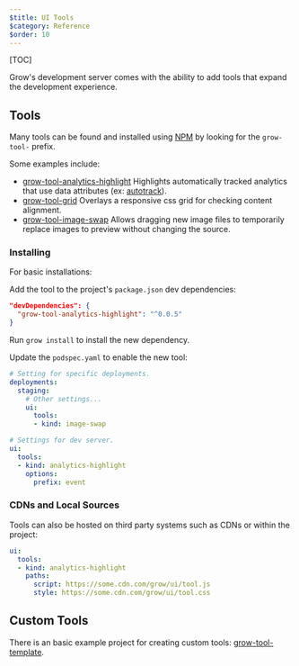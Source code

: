 ```yaml
---
$title: UI Tools
$category: Reference
$order: 10
---
```

[TOC]

Grow's development server comes with the ability to add tools that expand the development experience.

## Tools

Many tools can be found and installed using [NPM](https://www.npmjs.com/search?q=grow-tool) by looking for the `grow-tool-` prefix.

Some examples include:

  - [grow-tool-analytics-highlight](https://www.npmjs.com/package/grow-tool-analytics-highlight) Highlights automatically tracked analytics that use data attributes (ex: [autotrack](https://github.com/googleanalytics/autotrack)).
  - [grow-tool-grid](https://www.npmjs.com/package/grow-tool-grid) Overlays a responsive css grid for checking content alignment.
  - [grow-tool-image-swap](https://www.npmjs.com/package/grow-tool-image-swap) Allows dragging new image files to temporarily replace images to preview without changing the source.

### Installing

For basic installations:

Add the tool to the project's `package.json` dev dependencies:

```json
"devDependencies": {
  "grow-tool-analytics-highlight": "^0.0.5"
}
```

Run `grow install` to install the new dependency.

Update the `podspec.yaml` to enable the new tool:

```yaml
# Setting for specific deployments.
deployments:
  staging:
    # Other settings...
    ui:
      tools:
      - kind: image-swap

# Settings for dev server.
ui:
  tools:
  - kind: analytics-highlight
    options:
      prefix: event
```

### CDNs and Local Sources

Tools can also be hosted on third party systems such as CDNs or within the project:

```yaml
ui:
  tools:
  - kind: analytics-highlight
    paths:
      script: https://some.cdn.com/grow/ui/tool.js
      style: https://some.cdn.com/grow/ui/tool.css
```

## Custom Tools

There is an basic example project for creating custom tools:
[grow-tool-template](https://github.com/grow/grow-tool-template).
